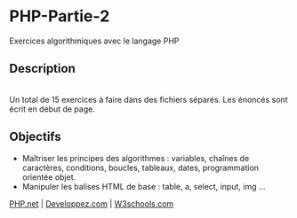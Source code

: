 # PHP-Partie-2

Exercices algorithmiques avec le langage PHP

## Description
<br>
Un total de 15 exercices à faire dans des fichiers séparés. Les énoncés sont écrit en début de page.

## Objectifs

* Maîtriser les principes des algorithmes : variables, chaînes de caractères, conditions, boucles, tableaux, dates, programmation orientée objet.
* Manipuler les balises HTML de base : table, a, select, input, img ...

<a href="https://www.php.net/">PHP.net<a> | <a href="https://www.developpez.com/">Developpez.com<a> | <a href="https://www.w3schools.com/">W3schools.com<a>
